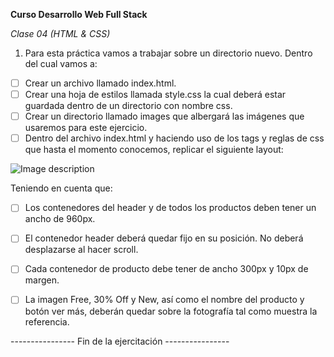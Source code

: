 **Curso Desarrollo Web Full Stack**

*Clase 04 (HTML & CSS)*


1. Para esta práctica vamos a trabajar sobre un directorio nuevo. Dentro del cual vamos a:
- [ ] Crear un archivo llamado index.html.
- [ ] Crear una hoja de estilos llamada style.css la cual deberá estar guardada dentro de un directorio con nombre css.
- [ ] Crear un directorio llamado images que       albergará las imágenes que usaremos para este ejercicio.
- [ ] Dentro del archivo index.html y haciendo uso de los tags y reglas de css que hasta el momento conocemos, replicar el siguiente layout:

![Image description](https://lh6.googleusercontent.com/2Iky6lG0KqfQdPa_2b17gGt13JPw_GaPB6X3f0WN8qrVm-97c1ci2BGAIGbPfJVKuocT-jS1jiIuykIN67PI5J3KR4dCGvoKlKlgPA-iwh6mKsnR3xuwGyFM693_l7TQCqdAbaSs)


Teniendo en cuenta que:
- [ ] Los contenedores del header y de todos los productos deben tener un ancho de 960px.
- [ ] El contenedor header deberá quedar fijo en su posición. No deberá desplazarse al hacer scroll.
- [ ] Cada contenedor de producto debe tener de ancho 300px y 10px de margen.
- [ ] La imagen Free, 30% Off y New, así como el nombre del producto y botón ver más, deberán quedar sobre la fotografía tal como muestra la referencia.



---------------- Fin de la ejercitación ----------------
